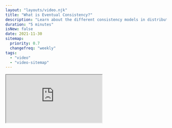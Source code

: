 ```yaml
---
layout: "layouts/video.njk"
title: "What is Eventual Consistency?"
description: "Learn about the different consistency models in distributed systems"
duration: "5 minutes"
isNew: false
date: 2021-11-30
sitemap:
  priority: 0.7
  changefreq: "weekly"
tags:
  - "video"
  - "video-sitemap"
---
```


<iframe class="w-full aspect-video mb-5" src="https://www.youtube.com/embed/rpqsSkTIdAw" title="What is Eventual Consistency?" />
